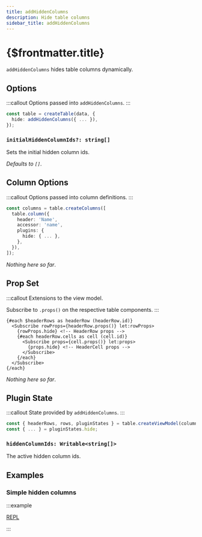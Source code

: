 ```yaml
---
title: addHiddenColumns
description: Hide table columns
sidebar_title: addHiddenColumns
---
```


<script>
  import { useHljs } from '$lib/utils/useHljs';
  useHljs('ts');
</script>

# {$frontmatter.title}

`addHiddenColumns` hides table columns dynamically.

## Options

:::callout
Options passed into `addHiddenColumns`.
:::

```ts {3}
const table = createTable(data, {
  hide: addHiddenColumns({ ... }),
});
```

### `initialHiddenColumnIds?: string[]`

Sets the initial hidden column ids.

_Defaults to `[]`_.

## Column Options

:::callout
Options passed into column definitions.
:::

```ts {7}
const columns = table.createColumns([
  table.column({
    header: 'Name',
    accessor: 'name',
    plugins: {
      hide: { ... },
    },
  }),
]);
```

_Nothing here so far_.

## Prop Set

:::callout
Extensions to the view model.

Subscribe to `.props()` on the respective table components.
:::

```svelte
{#each $headerRows as headerRow (headerRow.id)}
  <Subscribe rowProps={headerRow.props()} let:rowProps>
    {rowProps.hide} <!-- HeaderRow props -->
    {#each headerRow.cells as cell (cell.id)}
      <Subscribe props={cell.props()} let:props>
        {props.hide} <!-- HeaderCell props -->
      </Subscribe>
    {/each}
  </Subscribe>
{/each}
```

_Nothing here so far_.

## Plugin State

:::callout
State provided by `addHiddenColumns`.
:::

```ts {3}
const { headerRows, rows, pluginStates } = table.createViewModel(columns);
const { ... } = pluginStates.hide;
```

### `hiddenColumnIds: Writable<string[]>`

The active hidden column ids.

## Examples

### Simple hidden columns

:::example

[REPL](https://svelte.dev/repl/0f910f546dfe467998886ea0510f4790?version=3.48.0)

<script>
  import SimpleHiddenColumnsDemo from './_demo/SimpleHiddenColumnsDemo.svelte'
</script>
<SimpleHiddenColumnsDemo />

:::
